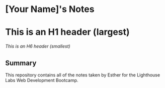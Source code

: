 # [Your Name]'s Notes
# This is an H1 header (largest)
###### This is an H6 header (smallest)

## Summary

This repository contains all of the notes taken by Esther for the Lighthouse Labs Web Development Bootcamp.